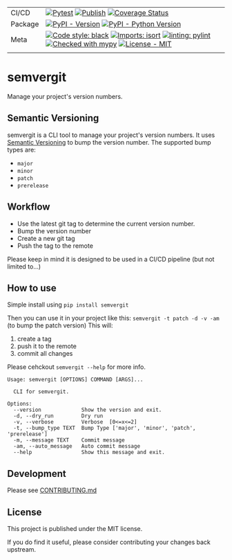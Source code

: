 |||
|-|-|
| CI/CD   | [![Pytest](https://github.com/Tranquility2/semvergit/actions/workflows/pytest.yml/badge.svg)](https://github.com/Tranquility2/semvergit/actions/workflows/pytest.yml) [![Publish](https://github.com/Tranquility2/semvergit/actions/workflows/publish.yml/badge.svg)](https://github.com/Tranquility2/semvergit/actions/workflows/publish.yml) [![Coverage Status](https://coveralls.io/repos/github/Tranquility2/semvergit/badge.svg)](https://coveralls.io/github/Tranquility2/semvergit)|
| Package | [![PyPI - Version](https://img.shields.io/pypi/v/semvergit.svg?logo=pypi&label=PyPI&logoColor=gold)](https://pypi.org/project/semvergit/) [![PyPI - Python Version](https://img.shields.io/pypi/pyversions/semvergit.svg?logo=python&label=Python&logoColor=gold)](https://pypi.org/project/semvergit/)|
| Meta    | [![Code style: black](https://img.shields.io/badge/code%20style-black-000000.svg)](https://github.com/psf/black) [![Imports: isort](https://img.shields.io/badge/%20imports-isort-%231674b1?style=flat&labelColor=ef8336)](https://pycqa.github.io/isort/) [![linting: pylint](https://img.shields.io/badge/linting-pylint-yellowgreen)](https://github.com/pylint-dev/pylint) [![Checked with mypy](http://www.mypy-lang.org/static/mypy_badge.svg)](http://mypy-lang.org/) [![License - MIT](https://img.shields.io/badge/license-MIT-9400d3.svg)](https://spdx.org/licenses/) |
|||

# semvergit

Manage your project's version numbers.

## Semantic Versioning

semvergit is a CLI tool to manage your project's version numbers.
It uses [Semantic Versioning](https://semver.org/) to bump the version number.
The supported bump types are:

- `major`
- `minor`
- `patch`
- `prerelease`

## Workflow

- Use the latest git tag to determine the current version number.
- Bump the version number
- Create a new git tag
- Push the tag to the remote

Please keep in mind it is designed to be used in a CI/CD pipeline (but not limited to...)

## How to use

Simple install using
``pip install semvergit``

Then you can use it in your project like this:
``semvergit -t patch -d -v -am``
(to bump the patch version)
This will:

1. create a tag
2. push it to the remote
3. commit all changes

Please cehckout ``semvergit --help`` for more info.

```shell
Usage: semvergit [OPTIONS] COMMAND [ARGS]...

  CLI for semvergit.

Options:
  --version             Show the version and exit.
  -d, --dry_run         Dry run
  -v, --verbose         Verbose  [0<=x<=2]
  -t, --bump_type TEXT  Bump Type ['major', 'minor', 'patch', 'prerelease']
  -m, --message TEXT    Commit message
  -am, --auto_message   Auto commit message
  --help                Show this message and exit.
```

## Development

Please see [CONTRIBUTING.md](CONTRIBUTING.md)

## License

This project is published under the MIT license.

If you do find it useful, please consider contributing your changes back upstream.
